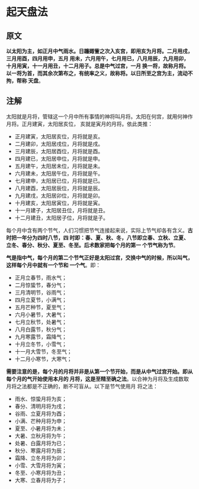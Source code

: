 起天盘法
===================================================================================
## 原文
**以太阳为主，如正月中气雨水。日躔娵訾之次入亥宫，即用亥为月将。二月用戌，三月用酉，四月用申，五月
用未，六月用午，七月用已，八月用辰，九月用卯，十月用寅，十一月用丑，十二月用子。总是中气过宫，一月
换一将，故称月将。以一将为首，而其余次第布之，有统率之义，故称将。以日所至之宫为主，流动不拘，帮称
天盘**。

## 注解
太阳就是月将，管辖这一个月中所有事情的神将叫月将。太阳在何宫，就用何神作月将。正月建寅，太阳居亥位，
亥就是寅月的月将。依此类推：
+ 正月建寅，太阳居亥位，月将就是亥。
+ 二月建卯，太阳居戌位，月将就是戌。
+ 三月建辰，太阳居酉位，月将就是酉。
+ 四月建已，太阳居申位，月将就是申。
+ 五月建午，太阳居未位，月将就是未。
+ 六月建未，太阳居午位，月将就是午。
+ 七月建申，太阳居已位，月将就是已。
+ 八月建酉，太阳居辰位，月将就是辰。
+ 九月建戌，太阳居卯位，月将就是卯。
+ 十月建亥，太阳居寅位，月将就是寅。
+ 十一月建子，太阳居丑位，月将就是丑。
+ 十二月建丑，太阳居子位，月将就是子。

每个月中含有两个节气，人们习惯把节气连接起来说，实际上节气却各有含义。**古时把一年分为四时八节，四
时即：春、夏、秋、冬，八节即立春、立秋、立夏、立冬、春分、秋分、夏至、冬至。后术数家把每个月的第一
个节气称为节**。

**气是指中气，每个月的第二个节气正好是太阳过宫，交换中气的时候，所以叫气，这样每个月中就有一个节和
一个气**。即：
+ 正月立春节，雨水气；
+ 二月惊蛰节，春分气；
+ 三月清明节，谷雨气；
+ 四月立夏节，小满气；
+ 五月芒种节，夏至气；
+ 六月小暑节，大暑气；
+ 七月立秋节，处暑气；
+ 八月白露节，秋分气；
+ 九月寒露节，霜降气；
+ 十月立冬节，小雪气；
+ 十一月大雪节，冬至气；
+ 十二月小寒节，大寒气；

**需要注意的是，每个月的月将并非是从第一个节开始，而是从中气过宫开始。即从每个月的气开始使用本月的
月将，这是至精至确之法**。以合神为月将及生成数取月将之法都是不正确的，断不可盲从。以下是节气使用月
将之法：
+ 雨水、惊蛰月将为亥；
+ 春分、清明月将为戌；
+ 谷雨、立夏月将为酉；
+ 小满、芒种月将为申；
+ 夏至、小暑月将为未；
+ 大暑、立秋月将为午；
+ 处暑、白露月将为已；
+ 秋分、寒露月将为辰；
+ 霜降、立冬月将为卯；
+ 小雪、大雪月将为寅；
+ 冬至、小寒月将为丑；
+ 大寒、立春月将为子；




